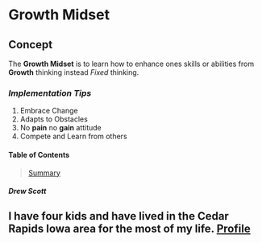 # Growth Midset
## Concept
The **Growth Midset** is to learn how to enhance ones skills or abilities from **Growth** thinking instead *Fixed* thinking.
### ***Implementation Tips***
  1. Embrace Change
  2. Adapts to Obstacles
  3. No **pain** no **gain** attitude
  4. Compete and Learn from others

#### Table of Contents
>[Summary](README1.md)
##### Drew Scott
I have four kids and have lived in the Cedar Rapids Iowa area for the most of my life.
[Profile](https://github.com/ascott3312)
   - 

